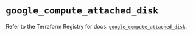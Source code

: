 # `google_compute_attached_disk`

Refer to the Terraform Registry for docs: [`google_compute_attached_disk`](https://registry.terraform.io/providers/hashicorp/google/6.11.1/docs/resources/compute_attached_disk).

